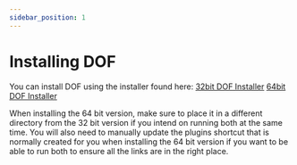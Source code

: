 ```yaml
---
sidebar_position: 1
---
```


# Installing DOF

You can install DOF using the installer found here: [32bit DOF Installer](./files/DOFSetup.msi) [64bit DOF Installer](./files/DOFSetup.msi)

When installing the 64 bit version, make sure to place it in a different directory from the 32 bit version if you intend on running both at the same time. You will also need to manually update the plugins shortcut that is normally created for you when installing the 64 bit version if you want to be able to run both to ensure all the links are in the right place.
